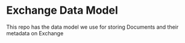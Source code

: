 # Exchange Data Model
This repo has the data model we use for storing Documents and their metadata on Exchange
